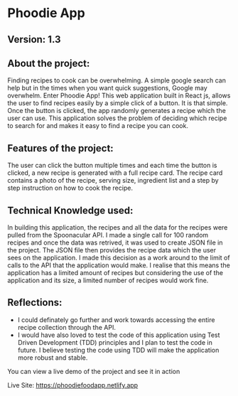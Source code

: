 # Phoodie App
## Version: 1.3

## About the project:
Finding recipes to cook can be overwhelming. A simple google search can help but in the times when you want quick suggestions, Google may overwhelm. Enter Phoodie App!
This web application built in React js, allows the user to find recipes easily by a simple click of a button. It is that simple. Once the button is clicked, the app randomly generates a recipe which the user can use. This application solves the problem of deciding which recipe to search for and makes it easy to find a recipe you can cook. 

## Features of the project:
The user can click the button multiple times and each time the button is clicked, a new recipe is generated with a full recipe card. The recipe card contains a photo of the recipe, serving size, ingredient list and a step by step instruction on how to cook the recipe.

## Technical Knowledge used:
In building this application, the recipes and all the data for the recipes were pulled from the Spoonacular API. I made a single call for 100 random recipes and once the data was retrived, it was used to create JSON file in the project. The JSON file then provides the recipe data which the user sees on the application. I made this decision as a work around to the limit of calls to the API that the application would make. I realise that this means the application has a limited amount of recipes but considering the use of the application and its size, a limited number of recipes would work fine.

## Reflections:
- I could definately go further and work towards accessing the entire recipe collection through the API.
- I would have also loved to test the code of this application using Test Driven Development (TDD) principles and I plan to test the code in future. I believe testing the code using TDD will make the application more robust and stable.

You can view a live demo of the project and see it in action 

Live Site:
https://phoodiefoodapp.netlify.app

